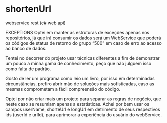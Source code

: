 # shortenUrl
webservice rest (c# web api)

EXCEPTIONS
Optei em manter as estruturas de exceções apenas nos repositórios, já que irá consumir os dados será um WebService que poderá os códigos de status de retorno do grupo  “500” em caso de erro ao acesso ao banco de dados.

Tentei no decorrer do projeto usar técnicas diferentes a fim de demonstrar um pouco a minha gama de conhecimento, peço que não julguem isso como falta de padrão.

Gosto de ler um programa como leio um livro, por isso em determinadas circunstâncias, prefiro abrir mão de soluções mais sofisticadas, caso as mesmas comprometam a fácil compreensão do código. 

Optei por não criar mais um projeto para separar as regras de negócio, que neste caso se resumiam apenas a estatísticas.
Achei por bem usar os campos userName, shorteUrl e longUrl em detrimento de seus respectivos ids (userId e urlId), para aprimorar a experiência do usuário do webService.
